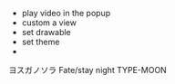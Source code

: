 

* play video in the popup
* custom a view
* set drawable
* set theme
* 


ヨスガノソラ
Fate/stay night
TYPE-MOON